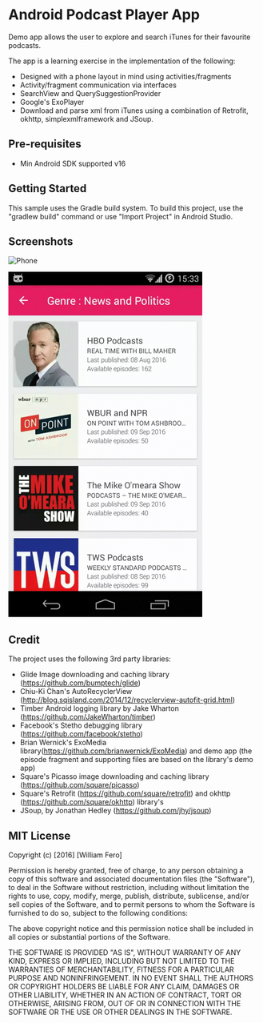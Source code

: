 Android Podcast Player App
===============================
 
Demo app allows the user to explore and search iTunes for their favourite podcasts.

The app is a learning exercise in the implementation of the following:
- Designed with a phone layout in mind using activities/fragments
- Activity/fragment communication via interfaces
- SearchView and QuerySuggestionProvider
- Google's ExoPlayer
- Download and parse xml from iTunes using a combination of Retrofit, okhttp, simplexmlframework and JSoup.

Pre-requisites
--------------

- Min Android SDK supported v16

Getting Started
---------------

This sample uses the Gradle build system. To build this project, use the
"gradlew build" command or use "Import Project" in Android Studio.

Screenshots
-----------

![Phone](screencasts/phone-sequence-one.gif "Interacting with the app on a tablet")

![Phone](screencasts/phone-sequence-two.gif "Interacting with the app on a phone")

Credit
------
The project uses the following 3rd party libraries:
- Glide Image downloading and caching library (https://github.com/bumptech/glide)
- Chiu-Ki Chan's AutoRecyclerView (http://blog.sqisland.com/2014/12/recyclerview-autofit-grid.html)
- Timber Android logging library by Jake Wharton (https://github.com/JakeWharton/timber)
- Facebook's Stetho debugging library (https://github.com/facebook/stetho)
- Brian Wernick's ExoMedia library(https://github.com/brianwernick/ExoMedia) and demo app (the episode fragment and supporting files are based on the library's demo app)
- Square's Picasso image downloading and caching library (https://github.com/square/picasso)
- Square's Retrofit (https://github.com/square/retrofit) and okhttp (https://github.com/square/okhttp) library's
- JSoup, by Jonathan Hedley (https://github.com/jhy/jsoup)

MIT License
-----------

Copyright (c) [2016] [William Fero]

Permission is hereby granted, free of charge, to any person obtaining a copy
of this software and associated documentation files (the "Software"), to deal
in the Software without restriction, including without limitation the rights
to use, copy, modify, merge, publish, distribute, sublicense, and/or sell
copies of the Software, and to permit persons to whom the Software is
furnished to do so, subject to the following conditions:

The above copyright notice and this permission notice shall be included in all
copies or substantial portions of the Software.

THE SOFTWARE IS PROVIDED "AS IS", WITHOUT WARRANTY OF ANY KIND, EXPRESS OR
IMPLIED, INCLUDING BUT NOT LIMITED TO THE WARRANTIES OF MERCHANTABILITY,
FITNESS FOR A PARTICULAR PURPOSE AND NONINFRINGEMENT. IN NO EVENT SHALL THE
AUTHORS OR COPYRIGHT HOLDERS BE LIABLE FOR ANY CLAIM, DAMAGES OR OTHER
LIABILITY, WHETHER IN AN ACTION OF CONTRACT, TORT OR OTHERWISE, ARISING FROM,
OUT OF OR IN CONNECTION WITH THE SOFTWARE OR THE USE OR OTHER DEALINGS IN THE
SOFTWARE.